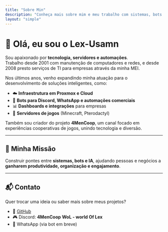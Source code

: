 ```yaml
---
title: "Sobre Min"
description: "Conheça mais sobre mim e meu trabalho com sistemas, bots e IA."
layout: "simple"
---
```


# 👋 Olá, eu sou o Lex-Usamn

Sou apaixonado por **tecnologia, servidores e automações**.  
Trabalho desde 2001 com manutenção de computadores e redes, e desde 2008 presto serviços de TI para empresas através da minha MEI.  

Nos últimos anos, venho expandindo minha atuação para o desenvolvimento de soluções inteligentes, como:

- ☁️ **Infraestrutura em Proxmox e Cloud** 
- 🤖 **Bots para Discord, WhatsApp e automações comerciais**  
- 📊 **Dashboards e integrações** para empresas
- 🚀 **Servidores de jogos** (Minecraft, Pterodactyl)   
 

Também sou criador do projeto **4MenCoop**, um canal focado em experiências cooperativas de jogos, unindo tecnologia e diversão.  

---

## 🎯 Minha Missão
Construir pontes entre **sistemas, bots e IA**, ajudando pessoas e negócios a **ganharem produtividade, organização e engajamento**.

---

## 📬 Contato
Quer trocar uma ideia ou saber mais sobre meus projetos?  
- 💼 [GitHub](https://github.com/Lex-Usamn)  
- 🎮 Discord: **4MenCoop**  **WoL - world Of Lex**
- 📱 WhatsApp (via bot em breve)  
